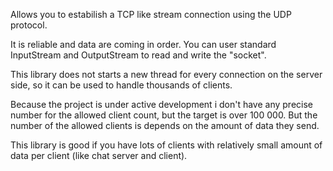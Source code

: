 Allows you to estabilish a TCP like stream connection using the UDP protocol.

It is reliable and data are coming in order. You can user standard InputStream and OutputStream to read and write the "socket".

This library does not starts a new thread for every connection on the server side, so it can be used to handle thousands of clients.

Because the project is under active development i don't have any precise number for the allowed client count, but the target is over 100 000. But the number of the allowed clients is depends on the amount of data they send.

This library is good if you have lots of clients with relatively small amount of data per client (like chat server and client).